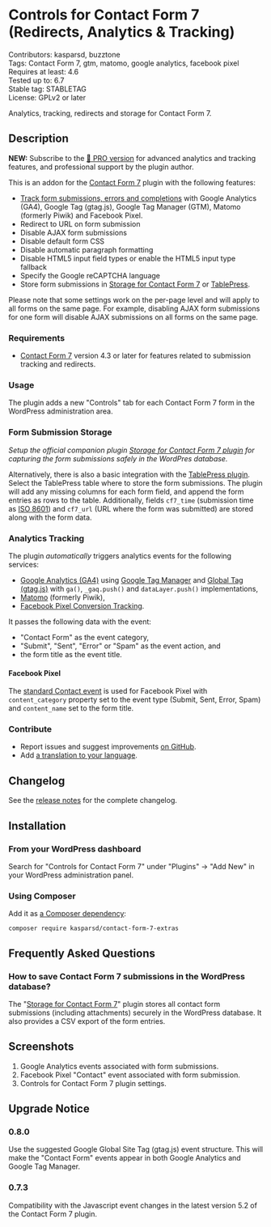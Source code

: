 # Controls for Contact Form 7 (Redirects, Analytics & Tracking)

Contributors: kasparsd, buzztone   
Tags: Contact Form 7, gtm, matomo, google analytics, facebook pixel  
Requires at least: 4.6   
Tested up to: 6.7   
Stable tag: STABLETAG   
License: GPLv2 or later

Analytics, tracking, redirects and storage for Contact Form 7.


## Description

**NEW:** Subscribe to the [🚀 PRO version](https://formcontrols.com/pro) for advanced analytics and tracking features, and professional support by the plugin author.

This is an addon for the [Contact Form 7](https://wordpress.org/plugins/contact-form-7/) plugin with the following features:

- [Track form submissions, errors and completions](https://formcontrols.com/docs) with Google Analytics (GA4), Google Tag (gtag.js), Google Tag Manager (GTM), Matomo (formerly Piwik) and Facebook Pixel.
- Redirect to URL on form submission
- Disable AJAX form submissions
- Disable default form CSS
- Disable automatic paragraph formatting
- Disable HTML5 input field types or enable the HTML5 input type fallback
- Specify the Google reCAPTCHA language
- Store form submissions in [Storage for Contact Form 7](https://preseto.com/go/cf7-storage?utm_source=wporg) or [TablePress](https://wordpress.org/plugins/tablepress/).

Please note that some settings work on the per-page level and will apply to all forms on the same page. For example, disabling AJAX form submissions for one form will disable AJAX submissions on all forms on the same page.

### Requirements

- [Contact Form 7](https://wordpress.org/plugins/contact-form-7/) version 4.3 or later for features related to submission tracking and redirects.

### Usage

The plugin adds a new "Controls" tab for each Contact Form 7 form in the WordPress administration area.

### Form Submission Storage

*Setup the official companion plugin [Storage for Contact Form 7 plugin](https://preseto.com/go/cf7-storage?utm_source=wporg) for capturing the form submissions safely in the WordPres database.*

Alternatively, there is also a basic integration with the [TablePress plugin](https://wordpress.org/plugins/tablepress/). Select the TablePress table where to store the form submissions. The plugin will add any missing columns for each form field, and append the form entries as rows to the table. Additionally, fields `cf7_time` (submission time as [ISO 8601](https://en.wikipedia.org/wiki/ISO_8601)) and `cf7_url` (URL where the form was submitted) are stored along with the form data.

### Analytics Tracking

The plugin *automatically* triggers analytics events for the following services:

- [Google Analytics (GA4)](https://support.google.com/analytics/topic/14088998) using [Google Tag Manager](https://support.google.com/tagmanager/answer/9442095) and [Global Tag (gtag.js)](https://developers.google.com/tag-platform/gtagjs) with `ga()`, `_gaq.push()` and `dataLayer.push()` implementations,
- [Matomo](https://matomo.org/) (formerly Piwik),
- [Facebook Pixel Conversion Tracking](https://developers.facebook.com/docs/facebook-pixel/implementation/conversion-tracking).

It passes the following data with the event:

- "Contact Form" as the event category,
- "Submit", "Sent", "Error" or "Spam" as the event action, and
- the form title as the event title.

#### Facebook Pixel

The [standard Contact event](https://developers.facebook.com/docs/facebook-pixel/implementation/conversion-tracking#standard-events) is used for Facebook Pixel with `content_category` property set to the event type (Submit, Sent, Error, Spam) and `content_name` set to the form title.

### Contribute

- Report issues and suggest improvements [on GitHub](https://github.com/kasparsd/contact-form-7-extras).
- Add [a translation to your language](https://translate.wordpress.org/projects/wp-plugins/contact-form-7-extras).


## Changelog

See the [release notes](https://github.com/kasparsd/contact-form-7-extras/releases) for the complete changelog.


## Installation

### From your WordPress dashboard

Search for "Controls for Contact Form 7" under "Plugins" → "Add New" in your WordPress administration panel.

### Using Composer

Add it as [a Composer dependency](https://packagist.org/packages/kasparsd/contact-form-7-extras):

	composer require kasparsd/contact-form-7-extras


## Frequently Asked Questions

### How to save Contact Form 7 submissions in the WordPress database?

The "[Storage for Contact Form 7](https://preseto.com/go/cf7-storage?utm_source=wporg)" plugin stores all contact form submissions (including attachments) securely in the WordPress database. It also provides a CSV export of the form entries.


## Screenshots

1. Google Analytics events associated with form submissions.
2. Facebook Pixel "Contact" event associated with form submission.
3. Controls for Contact Form 7 plugin settings.


## Upgrade Notice

### 0.8.0

Use the suggested Google Global Site Tag (gtag.js) event structure. This will make the "Contact Form" events appear in both Google Analytics and Google Tag Manager.

### 0.7.3

Compatibility with the Javascript event changes in the latest version 5.2 of the Contact Form 7 plugin.

